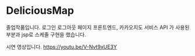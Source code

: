 # DeliciousMap
졸업작품입니다.
로그인 로그아웃 페이지 프론트엔드,
카카오지도 서비스 API 가 사용된 부분과 jsp로 스케줄 구현을 했습니다.  

시연 영상입니다.
https://youtu.be/V-Nvt9xUE3Y
